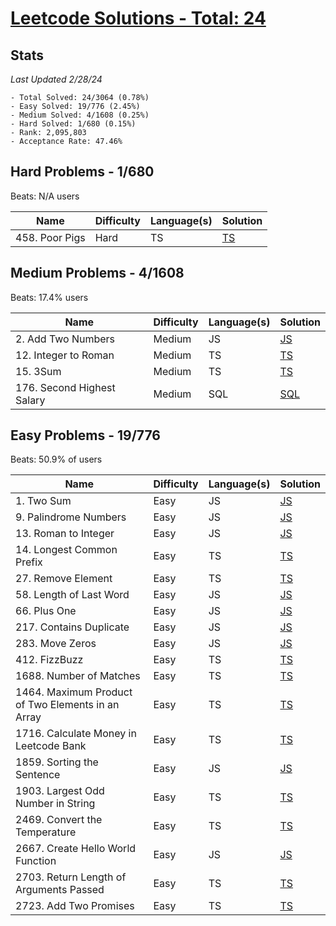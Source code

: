 # [Leetcode Solutions - Total: 24](https://leetcode.com/dickey)

## Stats

_Last Updated 2/28/24_

```
- Total Solved: 24/3064 (0.78%)
- Easy Solved: 19/776 (2.45%)
- Medium Solved: 4/1608 (0.25%)
- Hard Solved: 1/680 (0.15%)
- Rank: 2,095,803
- Acceptance Rate: 47.46%
```

## Hard Problems - 1/680

Beats: N/A users

| Name           | Difficulty | Language(s) | Solution           |
| -------------- | ---------- | ----------- | ------------------ |
| 458. Poor Pigs | Hard       | TS          | [TS](/hard/458.ts) |

## Medium Problems - 4/1608

Beats: 17.4% users

| Name                       | Difficulty | Language(s) | Solution               |
| -------------------------- | ---------- | ----------- | ---------------------- |
| 2. Add Two Numbers         | Medium     | JS          | [JS](/medium/2.js)     |
| 12. Integer to Roman       | Medium     | TS          | [TS](/medium/12.ts)    |
| 15. 3Sum                   | Medium     | TS          | [TS](/medium/15.ts)    |
| 176. Second Highest Salary | Medium     | SQL         | [SQL](/medium/176.sql) |

## Easy Problems - 19/776

Beats: 50.9% of users

| Name                                              | Difficulty | Language(s) | Solution            |
| ------------------------------------------------- | ---------- | ----------- | ------------------- |
| 1. Two Sum                                        | Easy       | JS          | [JS](/easy/1.js)    |
| 9. Palindrome Numbers                             | Easy       | JS          | [JS](/easy/9.js)    |
| 13. Roman to Integer                              | Easy       | JS          | [JS](/easy/13.js)   |
| 14. Longest Common Prefix                         | Easy       | TS          | [TS](/easy/14.ts)   |
| 27. Remove Element                                | Easy       | TS          | [TS](/easy/27.ts)   |
| 58. Length of Last Word                           | Easy       | JS          | [JS](/easy/58.js)   |
| 66. Plus One                                      | Easy       | JS          | [JS](/easy/66.js)   |
| 217. Contains Duplicate                           | Easy       | JS          | [JS](/easy/217.js)  |
| 283. Move Zeros                                   | Easy       | JS          | [JS](/easy/283.js)  |
| 412. FizzBuzz                                     | Easy       | TS          | [TS](/easy/412.ts)  |
| 1688. Number of Matches                           | Easy       | TS          | [TS](/easy/1688.ts) |
| 1464. Maximum Product of Two Elements in an Array | Easy       | TS          | [TS](/easy/1464.ts) |
| 1716. Calculate Money in Leetcode Bank            | Easy       | TS          | [TS](/easy/1716.ts) |
| 1859. Sorting the Sentence                        | Easy       | JS          | [JS](/easy/1859.js) |
| 1903. Largest Odd Number in String                | Easy       | TS          | [TS](/easy/1903.ts) |
| 2469. Convert the Temperature                     | Easy       | TS          | [TS](/easy/2469.ts) |
| 2667. Create Hello World Function                 | Easy       | JS          | [JS](/easy/2667.js) |
| 2703. Return Length of Arguments Passed           | Easy       | TS          | [TS](/easy/2703.ts) |
| 2723. Add Two Promises                            | Easy       | TS          | [TS](/easy/2723.ts) |
